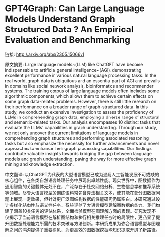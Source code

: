 # GPT4Graph: Can Large Language Models Understand Graph Structured Data ? An Empirical Evaluation and Benchmarking

链接: http://arxiv.org/abs/2305.15066v1

原文摘要:
Large language models~(LLM) like ChatGPT have become indispensable to
artificial general intelligence~(AGI), demonstrating excellent performance in
various natural language processing tasks. In the real world, graph data is
ubiquitous and an essential part of AGI and prevails in domains like social
network analysis, bioinformatics and recommender systems. The training corpus
of large language models often includes some algorithmic components, which
allows them to achieve certain effects on some graph data-related problems.
However, there is still little research on their performance on a broader range
of graph-structured data. In this study, we conduct an extensive investigation
to assess the proficiency of LLMs in comprehending graph data, employing a
diverse range of structural and semantic-related tasks. Our analysis
encompasses 10 distinct tasks that evaluate the LLMs' capabilities in graph
understanding. Through our study, we not only uncover the current limitations
of language models in comprehending graph structures and performing associated
reasoning tasks but also emphasize the necessity for further advancements and
novel approaches to enhance their graph processing capabilities. Our findings
contribute valuable insights towards bridging the gap between language models
and graph understanding, paving the way for more effective graph mining and
knowledge extraction.

中文翻译:
以ChatGPT为代表的大型语言模型已成为通用人工智能发展不可或缺的核心组件，在各类自然语言处理任务中展现出卓越性能。现实世界中，图数据作为通用智能的关键载体无处不在，广泛存在于社交网络分析、生物信息学和推荐系统等领域。尽管大语言模型的训练语料常包含算法相关文本，使其能在部分图数据问题上展现一定效果，但针对更广泛图结构数据的性能研究仍属空白。本研究通过设计多样化结构性与语义性任务，系统评估了大语言模型理解图数据的能力。我们构建了涵盖10类任务的评估体系，全面检验模型在图理解方面的表现。研究发现不仅揭示了当前语言模型在解析图结构和执行相关推理任务时的局限性，更凸显了提升图数据处理能力所需的技术突破与方法创新。本研究成果为弥合语言模型与图理解之间的鸿沟提供了重要洞见，为更高效的图数据挖掘与知识提取开辟了新路径。
